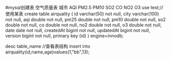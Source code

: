 ﻿#mysql创建表
空气质量表
城市 AQI PM2.5 PM10 SO2 CO NO2 O3
use test;//使用某表
create table airquality (
    id varchar(50) not null,
    city varchar(100) not null,
    aqi double not null,
    pm25 double not null,
    pm10 double not null,
    so2 double not null,
    co double not null,
    no2 double not null,
    o3 double not null,
    date date not null,
    createdAt bigint not null,
    updatedAt bigint not null,
    version bigint not null,
    primary key (id)
) engine=innodb;

desc table_name  //查看表结构
insert into airquality(id,name,age)values(1,"bb",13);
